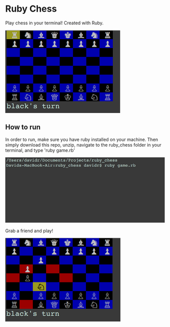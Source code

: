 # Ruby Chess

Play chess in your terminal! Created with Ruby.

![Ruby Chess](/images/chessStart.png?raw=true "Ruby Chess")


## How to run

In order to run, make sure you have ruby installed on your machine. Then simply download this repo, unzip, navigate to the ruby_chess folder in your terminal, and type 'ruby game.rb'

![Ruby Chess](/images/terminal.png?raw=true "Ruby Chess")

Grab a friend and play!

![Ruby Chess](/images/chessKnight.png?raw=true "Ruby Chess")
